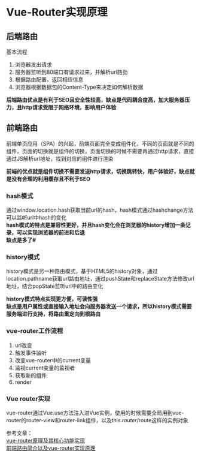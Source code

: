 # Vue-Router实现原理

## 后端路由
基本流程
1. 浏览器发出请求
2. 服务器监听到80端口有请求过来，并解析url路劲
3. 根据路由配置，返回相应信息
4. 浏览器根据数据包的Content-Type来决定如何解析数据

**后端路由优点是有利于SEO且安全性较高，缺点是代码耦合度高，加大服务器压力，且http请求受限于网络环境，影响用户体验**
  
## 前端路由
前端单页应用（SPA）的兴起，前端页面完全变成组件化，不同的页面就是不同的组件，页面的切换就是组件的切换，页面切换的时候不需要再通过http请求，直接通过JS解析url地址，找到对应的组件进行渲染

**前端的优点就是组件切换不需要发送http请求，切换跳转快，用户体验好，缺点就是没有合理的利用缓存且不利于SEO**

### hash模式
通过window.location.hash获取当前url的hash，hash模式通过hashchange方法可以监听url中hash的变化  
**hash模式的特点是兼容性更好，并且hash变化会在浏览器的history增加一条记录，可以实现浏览器的前进和后退**  
**缺点是多了#**

### history模式
history模式是另一种路由模式，基于HTML5的history对象，通过location.pathname获取url路由地址，通过pushState和replaceState方法修改url地址，结合popState监听url中的路由变化

**history模式特点实现更方便，可读性强**  
**缺点是用户属性或直接输入地址会向服务器发送一个请求，所以history模式需要服务端进行支持，将路由重定向到根路由**

### vue-router工作流程
1. url改变
2. 触发事件监听
3. 改变vue-router中的current变量
4. 监视current变量的监视者
5. 获取新的组件
6. render

### Vue router实现
vue-router通过Vue.use方法注入进Vue实例，使用的时候需要全局用到vue-router的router-view和router-link组件，以及this.$router/$route这样的实例对象

参考文章：  
[vue-router原理及其核心功能实现](https://juejin.cn/post/6844904169954869262)  
[前端路由简介以及vue-router实现原理](https://zhuanlan.zhihu.com/p/37730038)
